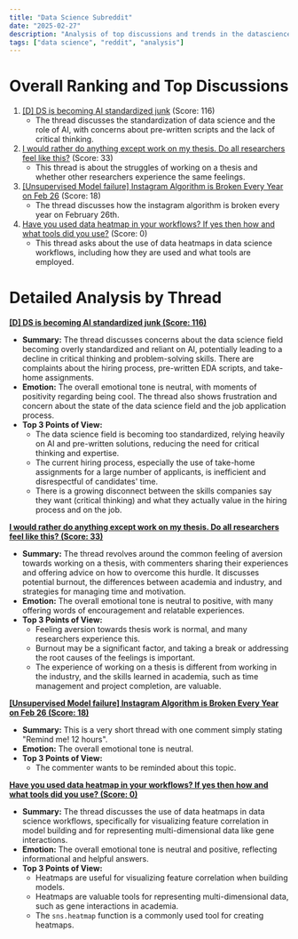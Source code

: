 ```yaml
---
title: "Data Science Subreddit"
date: "2025-02-27"
description: "Analysis of top discussions and trends in the datascience subreddit"
tags: ["data science", "reddit", "analysis"]
---
```


# Overall Ranking and Top Discussions
1.  [[D] DS is becoming AI standardized junk](https://www.reddit.com/r/datascience/comments/1izmkfd/ds_is_becoming_ai_standardized_junk/) (Score: 116)
    *   The thread discusses the standardization of data science and the role of AI, with concerns about pre-written scripts and the lack of critical thinking.
2.  [I would rather do anything except work on my thesis. Do all researchers feel like this?](https://www.reddit.com/r/datascience/comments/1izfg97/i_would_rather_do_anything_except_work_on_my/) (Score: 33)
    *   This thread is about the struggles of working on a thesis and whether other researchers experience the same feelings.
3.  [[Unsupervised Model failure] Instagram Algorithm is Broken Every Year on Feb 26](https://www.reddit.com/r/Instagram/comments/1iz6w1v/instagram_algorithm_is_broken_every_year_on_feb_26/) (Score: 18)
    *   The thread discusses how the instagram algorithm is broken every year on February 26th.
4.  [Have you used data heatmap in your workflows? If yes then how and what tools did you use?](https://www.reddit.com/r/datascience/comments/1izapxk/have_you_used_data_heatmap_in_your_workflows_if/) (Score: 0)
    *   This thread asks about the use of data heatmaps in data science workflows, including how they are used and what tools are employed.

# Detailed Analysis by Thread
**[[D] DS is becoming AI standardized junk (Score: 116)](https://www.reddit.com/r/datascience/comments/1izmkfd/ds_is_becoming_ai_standardized_junk/)**
*  **Summary:** The thread discusses concerns about the data science field becoming overly standardized and reliant on AI, potentially leading to a decline in critical thinking and problem-solving skills. There are complaints about the hiring process, pre-written EDA scripts, and take-home assignments.
*  **Emotion:** The overall emotional tone is neutral, with moments of positivity regarding being cool. The thread also shows frustration and concern about the state of the data science field and the job application process.
*  **Top 3 Points of View:**
    *   The data science field is becoming too standardized, relying heavily on AI and pre-written solutions, reducing the need for critical thinking and expertise.
    *   The current hiring process, especially the use of take-home assignments for a large number of applicants, is inefficient and disrespectful of candidates' time.
    *   There is a growing disconnect between the skills companies say they want (critical thinking) and what they actually value in the hiring process and on the job.

**[I would rather do anything except work on my thesis. Do all researchers feel like this? (Score: 33)](https://www.reddit.com/r/datascience/comments/1izfg97/i_would_rather_do_anything_except_work_on_my/)**
*  **Summary:** The thread revolves around the common feeling of aversion towards working on a thesis, with commenters sharing their experiences and offering advice on how to overcome this hurdle. It discusses potential burnout, the differences between academia and industry, and strategies for managing time and motivation.
*  **Emotion:** The overall emotional tone is neutral to positive, with many offering words of encouragement and relatable experiences.
*  **Top 3 Points of View:**
    *   Feeling aversion towards thesis work is normal, and many researchers experience this.
    *   Burnout may be a significant factor, and taking a break or addressing the root causes of the feelings is important.
    *   The experience of working on a thesis is different from working in the industry, and the skills learned in academia, such as time management and project completion, are valuable.

**[[Unsupervised Model failure] Instagram Algorithm is Broken Every Year on Feb 26 (Score: 18)](https://www.reddit.com/r/Instagram/comments/1iz6w1v/instagram_algorithm_is_broken_every_year_on_feb_26/)**
*  **Summary:**  This is a very short thread with one comment simply stating "Remind me! 12 hours".
*  **Emotion:** The overall emotional tone is neutral.
*  **Top 3 Points of View:**
    *   The commenter wants to be reminded about this topic.

**[Have you used data heatmap in your workflows? If yes then how and what tools did you use? (Score: 0)](https://www.reddit.com/r/datascience/comments/1izapxk/have_you_used_data_heatmap_in_your_workflows_if/)**
*  **Summary:** The thread discusses the use of data heatmaps in data science workflows, specifically for visualizing feature correlation in model building and for representing multi-dimensional data like gene interactions.
*  **Emotion:** The overall emotional tone is neutral and positive, reflecting informational and helpful answers.
*  **Top 3 Points of View:**
    *   Heatmaps are useful for visualizing feature correlation when building models.
    *   Heatmaps are valuable tools for representing multi-dimensional data, such as gene interactions in academia.
    *   The `sns.heatmap` function is a commonly used tool for creating heatmaps.
